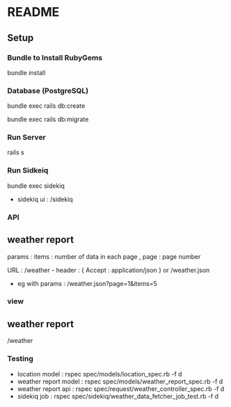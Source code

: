 # README

## Setup

### Bundle to Install RubyGems

bundle install

### Database (PostgreSQL)

bundle exec rails db:create

bundle exec rails db:migrate

### Run Server

rails s

### Run Sidkeiq

bundle exec sidekiq

* sidekiq ui : /sidekiq

### API
weather report
---------------
params : 
items : number of data in each page , page : page number

URL : /weather - header : { Accept : application/json }
or
/weather.json

* eg with params : /weather.json?page=1&items=5

### view
weather report
---------------
/weather


### Testing

* location model : rspec spec/models/location_spec.rb -f d
* weather report model : rspec spec/models/weather_report_spec.rb -f d
* weather report api : rspec spec/request/weather_controller_spec.rb -f d
* sidekiq job : rspec spec/sidekiq/weather_data_fetcher_job_test.rb -f d
